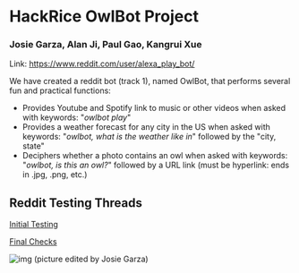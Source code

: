 # **HackRice OwlBot Project**
### Josie Garza, Alan Ji, Paul Gao, Kangrui Xue

Link: https://www.reddit.com/user/alexa_play_bot/

We have created a reddit bot (track 1), named OwlBot, that performs several fun and practical functions:
- Provides Youtube and Spotify link to music or other videos when asked with keywords: "*owlbot play*"
- Provides a weather forecast for any city in the US when asked with keywords: "*owlbot, what is the weather like in*" followed by the "city, state"
- Deciphers whether a photo contains an owl when asked with keywords: "*owlbot, is this an owl?*" followed by a URL link (must be hyperlink: ends in .jpg, .png, etc.)

## Reddit Testing Threads
[Initial Testing](https://www.reddit.com/r/testingground4bots/comments/9fyaqy/alexa_tries/)

[Final Checks](https://www.reddit.com/r/testingground4bots/comments/9fzvpz/wasianswag_bot/)

![img](https://i.imgur.com/8jKmp0q.jpg)
(picture edited by Josie Garza)


